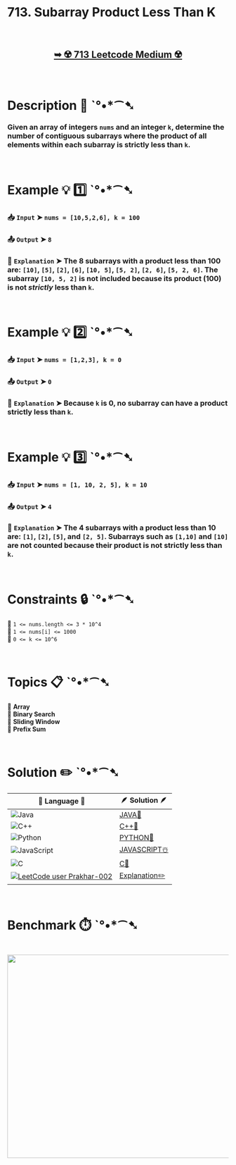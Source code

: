 # 713. Subarray Product Less Than K

</br>

<h2 align="center"> 

<a href="https://leetcode.com/problems/subarray-product-less-than-k/description/"><strong>➥ ☢️ 713 Leetcode Medium ☢️ </strong></a>
</h2>

</br>

# Description 📜 ˋ°•*⁀➷

### Given an array of integers `nums` and an integer `k`, determine the number of contiguous subarrays where the product of all elements within each subarray is strictly less than `k`.

</br>

# Example 💡 1️⃣ ˋ°•*⁀➷

  ### 📥 `Input`  ➤ `nums = [10,5,2,6], k = 100`

  ### 📤 `Output`  ➤ `8`

  ### 🔦 `Explanation`  ➤ The 8 subarrays with a product less than 100 are: `[10]`, `[5]`, `[2]`, `[6]`, `[10, 5]`, `[5, 2]`, `[2, 6]`, `[5, 2, 6]`. The subarray `[10, 5, 2]` is not included because its product (100) is not *strictly* less than `k`.

</br>

# Example 💡 2️⃣ ˋ°•*⁀➷

  ### 📥 `Input` ➤ `nums = [1,2,3], k = 0`

  ### 📤 `Output`  ➤ `0`

  ### 🔦 `Explanation` ➤ Because `k` is 0, no subarray can have a product strictly less than `k`.

</br>

# Example 💡 3️⃣ ˋ°•*⁀➷

  ### 📥 `Input` ➤ `nums = [1, 10, 2, 5], k = 10`

  ### 📤 `Output`  ➤ `4`

  ### 🔦 `Explanation` ➤ The 4 subarrays with a product less than 10 are: `[1]`, `[2]`, `[5]`, and `[2, 5]`. Subarrays such as `[1,10]` and `[10]` are not counted because their product is not strictly less than `k`.

</br>

# Constraints 🔒 ˋ°•*⁀➷

🔹 `1 <= nums.length <= 3 * 10^4` </br>
🔹 `1 <= nums[i] <= 1000` </br>
🔹 `0 <= k <= 10^6` </br>

</br>

# Topics 📋 ˋ°•*⁀➷

🔸 **Array** </br>
🔸 **Binary Search** </br>
🔸 **Sliding Window** </br>
🔸 **Prefix Sum** </br>

</br>

# Solution ✏️ ˋ°•*⁀➷

| 📒 Language 📒  | 🪶 Solution 🪶 |
| ------------- | ------------- |
|  ![Java](https://img.shields.io/badge/java-%23ED8B00.svg?style=for-the-badge&logo=openjdk&logoColor=white)  | [JAVA🍁]() |
|  ![C++](https://img.shields.io/badge/c++-%2300599C.svg?style=for-the-badge&logo=c%2B%2B&logoColor=white)  | [C++🎲]()  |
|  ![Python](https://img.shields.io/badge/python-3670A0?style=for-the-badge&logo=python&logoColor=ffdd54)    | [PYTHON🍰]() |
| ![JavaScript](https://img.shields.io/badge/javascript-%23323330.svg?style=for-the-badge&logo=javascript&logoColor=%23F7DF1E)   | [JAVASCRIPT☃️]() |
|   ![C](https://img.shields.io/badge/c-%2300599C.svg?style=for-the-badge&logo=c&logoColor=white)   | [C💖]()  |
| [![LeetCode user Prakhar-002](https://img.shields.io/badge/dynamic/json?style=for-the-badge&labelColor=black&color=%23ffa116&label=Solved&query=solvedOverTotal&url=https%3A%2F%2Fleetcode-badge.vercel.app%2Fapi%2Fusers%2FPrakhar-002&logo=leetcode&logoColor=yellow)](https://leetcode.com/Prakhar-002/)  | [Explanation✏️]() |

</br>

# Benchmark ⏱️ ˋ°•*⁀➷

<h1  align="center" >

<img src ="" width = "700px" height="462px" />

</h1>
